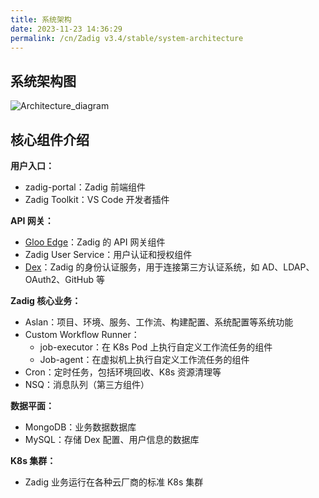 ```yaml
---
title: 系统架构
date: 2023-11-23 14:36:29
permalink: /cn/Zadig v3.4/stable/system-architecture
---
```


## 系统架构图

![Architecture_diagram](../../_images/Zadig-System-Architecture_220.png)

## 核心组件介绍

**用户入口：**
- zadig-portal：Zadig 前端组件
- Zadig Toolkit：VS Code 开发者插件

**API 网关：**
- [Gloo Edge](https://github.com/solo-io/gloo)：Zadig 的 API 网关组件
- Zadig User Service：用户认证和授权组件
- [Dex](https://github.com/dexidp/dex)：Zadig 的身份认证服务，用于连接第三方认证系统，如 AD、LDAP、OAuth2、GitHub 等

**Zadig 核心业务：**
- Aslan：项目、环境、服务、工作流、构建配置、系统配置等系统功能
- Custom Workflow Runner：
  - job-executor：在 K8s Pod 上执行自定义工作流任务的组件
  - Job-agent：在虚拟机上执行自定义工作流任务的组件
- Cron：定时任务，包括环境回收、K8s 资源清理等
- NSQ：消息队列（第三方组件）

**数据平面：**
- MongoDB：业务数据数据库
- MySQL：存储 Dex 配置、用户信息的数据库

**K8s 集群：**
- Zadig 业务运行在各种云厂商的标准 K8s 集群
